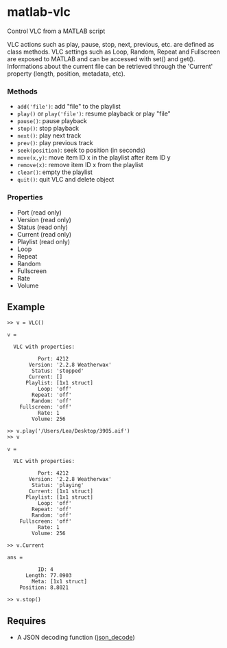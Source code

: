 # matlab-vlc

Control VLC from a MATLAB script

VLC actions such as play, pause, stop, next, previous, etc. are defined as class methods.
VLC settings such as Loop, Random, Repeat and Fullscreen are exposed to MATLAB and can be accessed with set() and get().
Informations about the current file can be retrieved through the 'Current' property (length, position, metadata, etc).

### Methods
- `add('file')`: add "file" to the playlist
- `play()` or `play('file')`: resume playback or play "file"
- `pause()`: pause playback
- `stop()`: stop playback
- `next()`: play next track
- `prev()`: play previous track
- `seek(position)`: seek to position (in seconds)
- `move(x,y)`: move item ID x in the playlist after item ID y
- `remove(x)`: remove item ID x from the playlist
- `clear()`: empty the playlist
- `quit()`: quit VLC and delete object

### Properties
- Port (read only)
- Version (read only)
- Status (read only)
- Current (read only)
- Playlist (read only)
- Loop
- Repeat
- Random
- Fullscreen
- Rate
- Volume

## Example
```
>> v = VLC()

v = 

  VLC with properties:

          Port: 4212
       Version: '2.2.8 Weatherwax'
        Status: 'stopped'
       Current: []
      Playlist: [1x1 struct]
          Loop: 'off'
        Repeat: 'off'
        Random: 'off'
    Fullscreen: 'off'
          Rate: 1
        Volume: 256

>> v.play('/Users/Lea/Desktop/3905.aif') 
>> v

v = 

  VLC with properties:

          Port: 4212
       Version: '2.2.8 Weatherwax'
        Status: 'playing'
       Current: [1x1 struct]
      Playlist: [1x1 struct]
          Loop: 'off'
        Repeat: 'off'
        Random: 'off'
    Fullscreen: 'off'
          Rate: 1
        Volume: 256

>> v.Current

ans = 

          ID: 4
      Length: 77.0903
        Meta: [1x1 struct]
    Position: 8.8021

>> v.stop()
```

## Requires
- A JSON decoding function ([json_decode](https://gitlab.com/leastrobino/matlab-json))